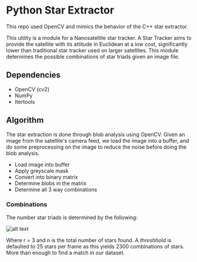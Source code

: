 # Python Star Extractor

This repo used OpenCV and mimics the behavior of the C++ star extractor.

This utility is a module for a Nanosatellite star tracker. A Star Tracker aims to provide the satellite with its attitude in Euclidean at a low cost, significantly lower than traditional star tracker used on larger satellites. This module determines the possible combinations of star triads given an image file.

## Dependencies

* OpenCV (cv2)
* NumPy
* Itertools

## Algorithm

The star extraction is done through blob analysis using OpenCV. Given an image from the satellite's camera feed, we load the image into a buffer, and do some preprocessing on the image to reduce the noise before doing the blob analysis.

* Load image into buffer
* Apply greyscale mask
* Convert into binary matrix
* Determine blobs in the matrix
* Determine all 3 way combinations

### Combinations

The number star triads is determined by the following:

![alt text](http://www.mathwords.com/b/b_assets/binomial%20coefficient%20formula.gif "Combinations")

Where r = 3 and n is the total number of stars found. A *threshhold* is defaulted to 25 stars per frame as this yields 2300 combinations of stars. More than enough to find a match in our dataset.
